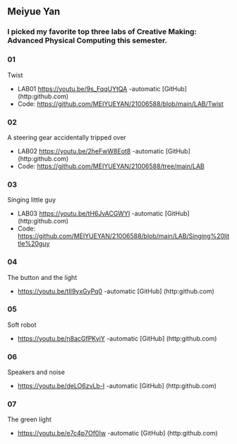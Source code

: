 ## Meiyue Yan
### I picked my favorite top three labs of Creative Making: Advanced Physical Computing this semester.

### 01
Twist

* LAB01 https://youtu.be/9s_FqqUYtQA -automatic [GitHub] (http:github.com)
* Code: https://github.com/MEIYUEYAN/21006588/blob/main/LAB/Twist


### 02
A steering gear accidentally tripped over

* LAB02 https://youtu.be/2heFwW8Eot8 -automatic [GitHub] (http:github.com)
* Code: https://github.com/MEIYUEYAN/21006588/tree/main/LAB

### 03
Singing little guy

* LAB03 https://youtu.be/tH6JvACGWYI -automatic [GitHub] (http:github.com)
* Code: https://github.com/MEIYUEYAN/21006588/blob/main/LAB/Singing%20little%20guy 
 
 
### 04
The button and the light
* https://youtu.be/tII9yxGyPq0 -automatic [GitHub] (http:github.com)

### 05 
Soft robot 
* https://youtu.be/n8acGfPKyiY -automatic [GitHub] (http:github.com)


### 06 
Speakers and noise
* https://youtu.be/deLO6zvLb-I -automatic [GitHub] (http:github.com)


### 07
The green light 
* https://youtu.be/e7c4p7Of0Iw -automatic [GitHub] (http:github.com)

